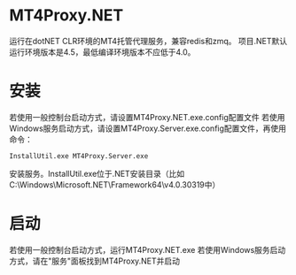MT4Proxy.NET
============

运行在dotNET CLR环境的MT4托管代理服务，兼容redis和zmq。
项目.NET默认运行环境版本是4.5，最低编译环境版本不应低于4.0。

安装
====

若使用一般控制台启动方式，请设置MT4Proxy.NET.exe.config配置文件
若使用Windows服务启动方式，请设置MT4Proxy.Server.exe.config配置文件，再使用命令：

    InstallUtil.exe MT4Proxy.Server.exe

安装服务。InstallUtil.exe位于.NET安装目录（比如C:\Windows\Microsoft.NET\Framework64\v4.0.30319中）

启动
====

若使用一般控制台启动方式，运行MT4Proxy.NET.exe
若使用Windows服务启动方式，请在"服务"面板找到MT4Proxy.NET并启动

